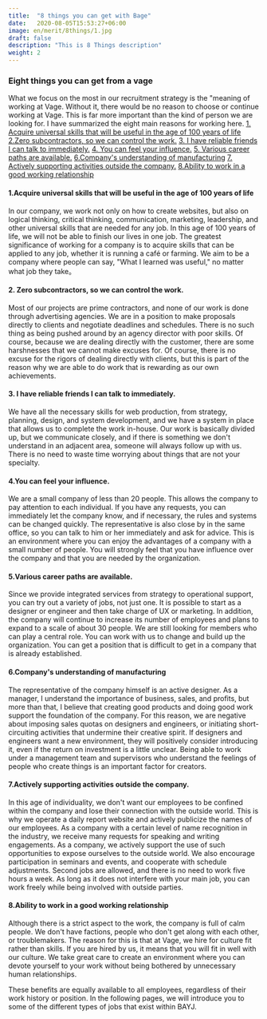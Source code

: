 ```yaml
---
title:  "8 things you can get with Bage"
date:   2020-08-05T15:53:27+06:00
image: en/merit/8things/1.jpg
draft: false
description: "This is 8 Things description"
weight: 2
---
```


<!--### Introduction-->
### Eight things you can get from a vage
What we focus on the most in our recruitment strategy is the "meaning of working at Vage. Without it, there would be no reason to choose or continue working at Vage. This is far more important than the kind of person we are looking for. I have summarized the eight main reasons for working here.
 [1. Acquire universal skills that will be useful in the age of 100 years of life](#sectionBlock1) 
 [2.Zero subcontractors, so we can control the work.](#sectionBlock2)
 [3. I have reliable friends I can talk to immediately.](#sectionBlock3) 
 [4. You can feel your influence.](#sectionBlock4) 
 [5. Various career paths are available.](#sectionBlock5) 
 [6.Company's understanding of manufacturing](#sectionBlock6)
 [7. Actively supporting activities outside the company.](#sectionBlock7) 
 [8.Ability to work in a good working relationship](#sectionBlock8) 
 
 #### <a id="sectionBlock1"></a>1.Acquire universal skills that will be useful in the age of 100 years of life
 In our company, we work not only on how to create websites, but also on logical thinking, critical thinking, communication, marketing, leadership, and other universal skills that are needed for any job. In this age of 100 years of life, we will not be able to finish our lives in one job. The greatest significance of working for a company is to acquire skills that can be applied to any job, whether it is running a café or farming. We aim to be a company where people can say, "What I learned was useful," no matter what job they take。
#### 2. <a id="sectionBlock2"></a>Zero subcontractors, so we can control the work.
Most of our projects are prime contractors, and none of our work is done through advertising agencies. We are in a position to make proposals directly to clients and negotiate deadlines and schedules. There is no such thing as being pushed around by an agency director with poor skills. Of course, because we are dealing directly with the customer, there are some harshnesses that we cannot make excuses for. Of course, there is no excuse for the rigors of dealing directly with clients, but this is part of the reason why we are able to do work that is rewarding as our own achievements.

#### 3. <a id="sectionBlock3"></a>I have reliable friends I can talk to immediately.
We have all the necessary skills for web production, from strategy, planning, design, and system development, and we have a system in place that allows us to complete the work in-house. Our work is basically divided up, but we communicate closely, and if there is something we don't understand in an adjacent area, someone will always follow up with us. There is no need to waste time worrying about things that are not your specialty.

#### <a id="sectionBlock4"></a>4.You can feel your influence.
We are a small company of less than 20 people. This allows the company to pay attention to each individual. If you have any requests, you can immediately let the company know, and if necessary, the rules and systems can be changed quickly. The representative is also close by in the same office, so you can talk to him or her immediately and ask for advice. This is an environment where you can enjoy the advantages of a company with a small number of people. You will strongly feel that you have influence over the company and that you are needed by the organization.
#### <a id="sectionBlock5"></a>5.Various career paths are available.
Since we provide integrated services from strategy to operational support, you can try out a variety of jobs, not just one. It is possible to start as a designer or engineer and then take charge of UX or marketing. In addition, the company will continue to increase its number of employees and plans to expand to a scale of about 30 people. We are still looking for members who can play a central role. You can work with us to change and build up the organization. You can get a position that is difficult to get in a company that is already established.
#### <a id="sectionBlock6"></a>6.Company's understanding of manufacturing
The representative of the company himself is an active designer. As a manager, I understand the importance of business, sales, and profits, but more than that, I believe that creating good products and doing good work support the foundation of the company. For this reason, we are negative about imposing sales quotas on designers and engineers, or initiating short-circuiting activities that undermine their creative spirit. If designers and engineers want a new environment, they will positively consider introducing it, even if the return on investment is a little unclear. Being able to work under a management team and supervisors who understand the feelings of people who create things is an important factor for creators.
#### <a id="sectionBlock7"></a>7.Actively supporting activities outside the company.
In this age of individuality, we don't want our employees to be confined within the company and lose their connection with the outside world. This is why we operate a daily report website and actively publicize the names of our employees. As a company with a certain level of name recognition in the industry, we receive many requests for speaking and writing engagements. As a company, we actively support the use of such opportunities to expose ourselves to the outside world. We also encourage participation in seminars and events, and cooperate with schedule adjustments. Second jobs are allowed, and there is no need to work five hours a week. As long as it does not interfere with your main job, you can work freely while being involved with outside parties.
#### 8.<a id="sectionBlock8"></a>Ability to work in a good working relationship
Although there is a strict aspect to the work, the company is full of calm people. We don't have factions, people who don't get along with each other, or troublemakers. The reason for this is that at Vage, we hire for culture fit rather than skills. If you are hired by us, it means that you will fit in well with our culture. We take great care to create an environment where you can devote yourself to your work without being bothered by unnecessary human relationships.

These benefits are equally available to all employees, regardless of their work history or position. In the following pages, we will introduce you to some of the different types of jobs that exist within BAYJ.


